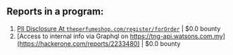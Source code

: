 ## Reports in a program:
1. [PII Disclosure At `theperfumeshop.com/register/forOrder`](https://hackerone.com/reports/1618100) | $0.0 bounty
2. [Access to internal info via Graphql on https://tng-api.watsons.com.my](https://hackerone.com/reports/2233480) | $0.0 bounty